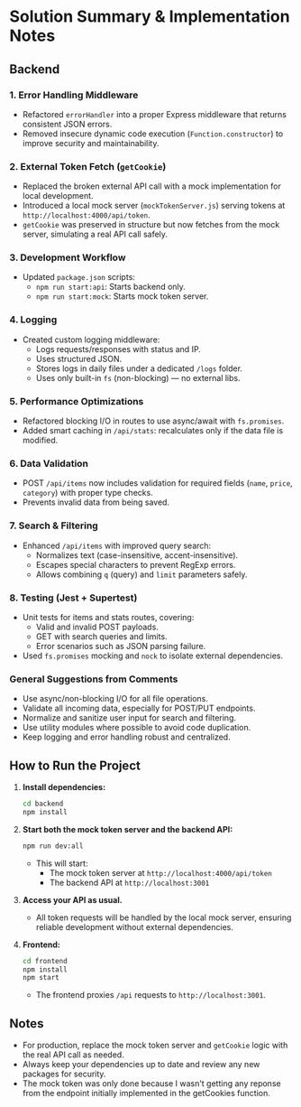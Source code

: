 #   Solution Summary & Implementation Notes

## Backend

### 1. Error Handling Middleware
- Refactored `errorHandler` into a proper Express middleware that returns consistent JSON errors.
- Removed insecure dynamic code execution (`Function.constructor`) to improve security and maintainability.

### 2. External Token Fetch (`getCookie`)
- Replaced the broken external API call with a mock implementation for local development.
- Introduced a local mock server (`mockTokenServer.js`) serving tokens at `http://localhost:4000/api/token`.
- `getCookie` was preserved in structure but now fetches from the mock server, simulating a real API call safely.

### 3. Development Workflow
- Updated `package.json` scripts:
  - `npm run start:api`: Starts backend only.
  - `npm run start:mock`: Starts mock token server.

### 4. Logging
- Created custom logging middleware:
  - Logs requests/responses with status and IP.
  - Uses structured JSON.
  - Stores logs in daily files under a dedicated `/logs` folder.
  - Uses only built-in `fs` (non-blocking) — no external libs.

### 5. Performance Optimizations
- Refactored blocking I/O in routes to use async/await with `fs.promises`.
- Added smart caching in `/api/stats`: recalculates only if the data file is modified.

### 6. Data Validation
- POST `/api/items` now includes validation for required fields (`name`, `price`, `category`) with proper type checks.
- Prevents invalid data from being saved.

### 7. Search & Filtering
- Enhanced `/api/items` with improved query search:
  - Normalizes text (case-insensitive, accent-insensitive).
  - Escapes special characters to prevent RegExp errors.
  - Allows combining `q` (query) and `limit` parameters safely.

### 8. Testing (Jest + Supertest)
- Unit tests for items and stats routes, covering:
  - Valid and invalid POST payloads.
  - GET with search queries and limits.
  - Error scenarios such as JSON parsing failure.
- Used `fs.promises` mocking and `nock` to isolate external dependencies.

### General Suggestions from Comments
- Use async/non-blocking I/O for all file operations.
- Validate all incoming data, especially for POST/PUT endpoints.
- Normalize and sanitize user input for search and filtering.
- Use utility modules where possible to avoid code duplication.
- Keep logging and error handling robust and centralized.


## How to Run the Project

1. **Install dependencies:**
   ```sh
   cd backend
   npm install
   ```

2. **Start both the mock token server and the backend API:**
   ```sh
   npm run dev:all
   ```
   - This will start:
     - The mock token server at `http://localhost:4000/api/token`
     - The backend API at `http://localhost:3001`

3. **Access your API as usual.**
   - All token requests will be handled by the local mock server, ensuring reliable development without external dependencies.

4. **Frontend:**
   ```sh
   cd frontend
   npm install
   npm start
   ```
   - The frontend proxies `/api` requests to `http://localhost:3001`.

## Notes
- For production, replace the mock token server and `getCookie` logic with the real API call as needed.
- Always keep your dependencies up to date and review any new packages for security.
- The mock token was only done because I wasn't getting any reponse from the endpoint initially implemented in the getCookies function.
